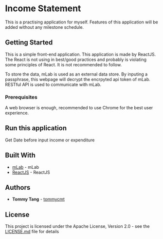 # Income Statement

This is a practising application for myself. Features of this application will be added without any milestone schedule.

## Getting Started

This is a simple front-end application.
This application is made by ReactJS.
The React is not using in best/good practices and probably is violating some principles of React.
It is not recommended to follow.

To store the data, mLab is used as an external data store.
By inputing a passphrase, this webpage will decrypt the encrpyted api token of mLab.
RESTful API is used to communicate with mLab.

### Prerequisites

A web browser is enough, recommended to use Chrome for the best user experience.

## Run this application

Get Date before input income or expenditure

## Built With

* [mLab](https://mlab.com/) - mLab
* [ReactJS](https://reactjs.org/) - ReactJS

## Authors

* **Tommy Tang** - [tommycmt](https://github.com/tommycmt)

## License

This project is licensed under the Apache License, Version 2.0 - see the [LICENSE.md](https://github.com/tommycmt/income_statement/blob/master/LICENSE) file for details
